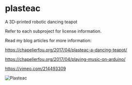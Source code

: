# plasteac
A 3D-printed robotic dancing teapot

Refer to each subproject for license information.

Read my blog articles for more information:

https://chapelierfou.org/2017/04/plasteac-a-dancing-teapot/

https://chapelierfou.org/2017/04/playing-music-on-arduino/

https://vimeo.com/214493309

![Plasteac](https://chapelierfou.org/wp-content/uploads/2017/04/IMG_20170417_194630-825x510.jpg)

